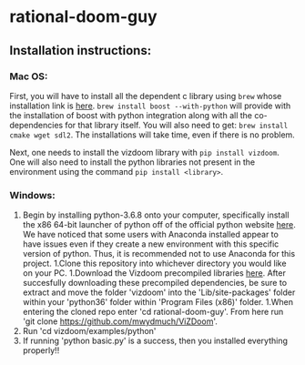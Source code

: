# rational-doom-guy

## Installation instructions:

### Mac OS:

First, you will have to install all the dependent c library using `brew` whose installation link
is [here](https://brew.sh/). `brew install boost --with-python` will provide with the installation of boost with python integration along with all the co-dependencies for that library itself. You will also need to get: `brew install cmake wget sdl2`. The installations will take time, even if there is no problem.

Next, one needs to install the vizdoom library with `pip install vizdoom`. One will also need to install the python libraries not present in the environment using the command `pip install <library>`.

### Windows:
1. Begin by installing python-3.6.8 onto your computer, specifically install the x86 64-bit launcher of python off of the official python website [here](https://www.python.org/downloads/release/python-368/). We have noticed that some users with Anaconda installed appear to have issues even if they create a new environment with this specific version of python. Thus, it is recommended not to use Anaconda for this project.
1.Clone this repository into whichever directory you would like on your PC. 
1.Download the Vizdoom precompiled libraries [here](https://github.com/mwydmuch/ViZDoom/releases/tag/1.1.8pre). After succesfully downloading these precompiled dependencies, be sure to extract and move the folder 'vizdoom' into the 'Lib/site-packages' folder within your 'python36' folder within 'Program Files (x86)' folder. 
1.When entering the cloned repo enter 'cd rational-doom-guy'. From here run 'git clone https://github.com/mwydmuch/ViZDoom'.
1. Run 'cd vizdoom/examples/python'
1. If running 'python basic.py' is a success, then you installed everything properly!!
